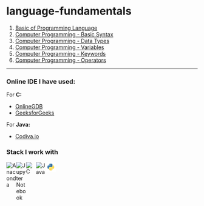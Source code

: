 # language-fundamentals

1. [Basic of Programming Language](https://github.com/masrufjaman/language-fundamentals/blob/main/Basic%20of%20Programming%20Language.ipynb)
2. [Computer Programming - Basic Syntax](https://github.com/masrufjaman/language-fundamentals/blob/main/Computer%20Programming%20-%20Basic%20Syntax.ipynb)
3. [Computer Programming - Data Types](https://github.com/masrufjaman/language-fundamentals/blob/main/Computer%20Programming%20-%20Data%20Types.ipynb)
4. [Computer Programming - Variables](https://github.com/masrufjaman/language-fundamentals/blob/main/Computer%20Programming%20-%20Variables.ipynb)
5. [Computer Programming - Keywords](https://github.com/masrufjaman/language-fundamentals/blob/main/Computer%20Programming%20-%20Keywords.ipynb)
6. [Computer Programming - Operators](https://github.com/masrufjaman/language-fundamentals/blob/main/Computer%20Programming%20-%20Operators.ipynb)


---

### Online IDE I have used:

For **C:**  
- [OnlineGDB](https://www.onlinegdb.com/online_c_compiler)
- [GeeksforGeeks](https://ide.geeksforgeeks.org/)

For **Java:**
- [Codiva.io](https://www.codiva.io/)

### Stack I work with

<img align="left" alt="Anaconda" width="26px" src="https://upload.wikimedia.org/wikipedia/commons/thumb/e/ea/Conda_logo.svg/746px-Conda_logo.svg.png" />
<img align="left" alt="Jupyter Notebook" width="26px" src="https://upload.wikimedia.org/wikipedia/commons/thumb/3/38/Jupyter_logo.svg/66px-Jupyter_logo.svg.png" />
<img align="left" alt="C" width="26px" src="https://upload.wikimedia.org/wikipedia/commons/3/35/The_C_Programming_Language_logo.svg" />
<img align="left" alt="Java" width="26px" src="https://upload.wikimedia.org/wikipedia/fr/2/2e/Java_Logo.svg" />
<img align="left" alt="Python" width="26px" src="https://raw.githubusercontent.com/github/explore/80688e429a7d4ef2fca1e82350fe8e3517d3494d/topics/python/python.png" />
